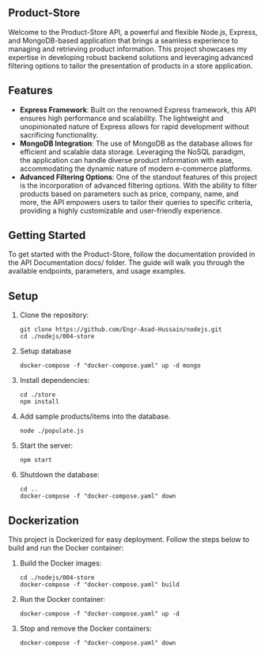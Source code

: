 ## Product-Store
Welcome to the Product-Store API, a powerful and flexible Node.js, Express, and MongoDB-based application that brings a seamless experience to managing and retrieving product information. This project showcases my expertise in developing robust backend solutions and leveraging advanced filtering options to tailor the presentation of products in a store application.

## Features
- **Express Framework**: Built on the renowned Express framework, this API ensures high performance and scalability. The lightweight and unopinionated nature of Express allows for rapid development without sacrificing functionality.
- **MongoDB Integration**: The use of MongoDB as the database allows for efficient and scalable data storage. Leveraging the NoSQL paradigm, the application can handle diverse product information with ease, accommodating the dynamic nature of modern e-commerce platforms.
- **Advanced Filtering Options**: One of the standout features of this project is the incorporation of advanced filtering options. With the ability to filter products based on parameters such as price, company, name, and more, the API empowers users to tailor their queries to specific criteria, providing a highly customizable and user-friendly experience.

## Getting Started
To get started with the Product-Store, follow the documentation provided in the API Documentation docs/ folder. The guide will walk you through the available endpoints, parameters, and usage examples.

## Setup
1. Clone the repository:
    ```console
    git clone https://github.com/Engr-Asad-Hussain/nodejs.git
    cd ./nodejs/004-store
    ```
2. Setup database
    ```console
    docker-compose -f "docker-compose.yaml" up -d mongo
    ```
3. Install dependencies:
    ```console
    cd ./store
    npm install
    ```
5. Add sample products/items into the database.
    ```console
    node ./populate.js
    ```
4. Start the server:
    ```console
    npm start
    ```
5. Shutdown the database:
    ```console
    cd ..
    docker-compose -f "docker-compose.yaml" down
    ```


## Dockerization
This project is Dockerized for easy deployment. Follow the steps below to build and run the Docker container:
1. Build the Docker images:
    ```console
    cd ./nodejs/004-store
    docker-compose -f "docker-compose.yaml" build
    ```

2. Run the Docker container:
    ```console
    docker-compose -f "docker-compose.yaml" up -d
    ```

3. Stop and remove the Docker containers:
    ```console
    docker-compose -f "docker-compose.yaml" down
    ```
